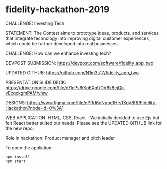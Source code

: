 # fidelity-hackathon-2019

CHALLENGE: Investing Tech

STATEMENT: The Contest aims to prototype ideas, products, and services that integrate technology into improving digital customer experiences, which could be further developed into real businesses.

CHALLENGE: How can we enhance investing tech?

DEVPOST SUBMISSION:
https://devpost.com/software/fidelity_app_two

UPDATED GITHUB: 
https://github.com/N1m3s17/fidelity_app_two

PRESENTATION SLIDE DECK: 
https://drive.google.com/file/d/1ePs6iKpEXnUOV8k8cjQk-vEcqckgmPAM/view

DESIGNS: 
https://www.figma.com/file/nPRrI6oNqoe1Hrs1XoV8Rf/Fidelity-Hackathon?node-id=0%3A1

WEB APPLICATION: 
HTML, CSS, React - We initially decided to use Ejs but felt React better suited our needs. Please see the UPDATED GITHUB link for the new repo.

Role in hackathon: Product manager and pitch leader

To open the appliation: 
```
npm install 
npm start
```
